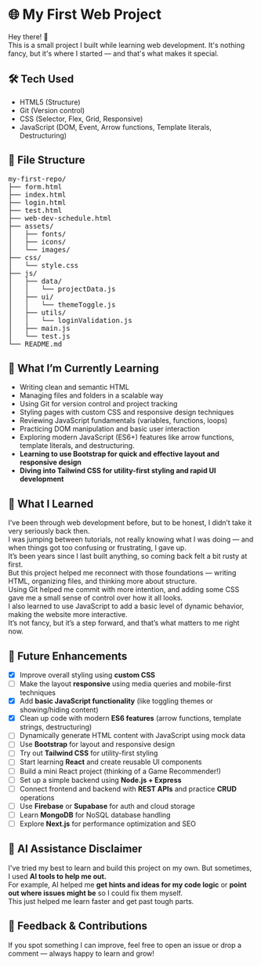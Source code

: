 # 🌐 My First Web Project

Hey there! 🙌  
This is a small project I built while learning web development. It's nothing fancy, but it's where I started — and that's what makes it special.

## 🛠 Tech Used

- HTML5 (Structure)
- Git (Version control)
- CSS (Selector, Flex, Grid, Responsive)
- JavaScript (DOM, Event, Arrow functions, Template literals, Destructuring)

## 📄 File Structure
<pre>
my-first-repo/
├── form.html
├── index.html
├── login.html
├── test.html
├── web-dev-schedule.html
├── assets/
│   ├── fonts/
│   ├── icons/
│   └── images/
├── css/
│   └── style.css
├── js/
│   ├── data/
│   │   └── projectData.js
│   ├── ui/
│   │   └── themeToggle.js
│   ├── utils/
│   │   └── loginValidation.js
│   ├── main.js
│   └── test.js
└── README.md
</pre>

## 🌱 What I’m Currently Learning

- Writing clean and semantic HTML
- Managing files and folders in a scalable way
- Using Git for version control and project tracking
- Styling pages with custom CSS and responsive design techniques
- Reviewing JavaScript fundamentals (variables, functions, loops)
- Practicing DOM manipulation and basic user interaction
- Exploring modern JavaScript (ES6+) features like arrow functions, template literals, and destructuring.
- **Learning to use Bootstrap for quick and effective layout and responsive design**
- **Diving into Tailwind CSS for utility-first styling and rapid UI development**

## 📝 What I Learned

I’ve been through web development before, but to be honest, I didn’t take it very seriously back then.  
I was jumping between tutorials, not really knowing what I was doing — and when things got too confusing or frustrating, I gave up.  
It’s been years since I last built anything, so coming back felt a bit rusty at first.  
But this project helped me reconnect with those foundations — writing HTML, organizing files, and thinking more about structure.  
Using Git helped me commit with more intention, and adding some CSS gave me a small sense of control over how it all looks.  
I also learned to use JavaScript to add a basic level of dynamic behavior, making the website more interactive.  
It’s not fancy, but it’s a step forward, and that’s what matters to me right now.

## 🚧 Future Enhancements

- [x] Improve overall styling using **custom CSS**
- [ ] Make the layout **responsive** using media queries and mobile-first techniques
- [x] Add **basic JavaScript functionality** (like toggling themes or showing/hiding content)  
- [x] Clean up code with modern **ES6 features** (arrow functions, template strings, destructuring)  
- [ ] Dynamically generate HTML content with JavaScript using mock data
- [ ] Use **Bootstrap** for layout and responsive design  
- [ ] Try out **Tailwind CSS** for utility-first styling  
- [ ] Start learning **React** and create reusable UI components  
- [ ] Build a mini React project (thinking of a Game Recommender!)  
- [ ] Set up a simple backend using **Node.js + Express**  
- [ ] Connect frontend and backend with **REST APIs** and practice **CRUD** operations  
- [ ] Use **Firebase** or **Supabase** for auth and cloud storage  
- [ ] Learn **MongoDB** for NoSQL database handling  
- [ ] Explore **Next.js** for performance optimization and SEO 

## 🤖 AI Assistance Disclaimer

I've tried my best to learn and build this project on my own. But sometimes, I used **AI tools to help me out.**   
For example, AI helped me **get hints and ideas for my code logic** or **point out where issues might be** so I could fix them myself.   
This just helped me learn faster and get past tough parts.

## 💬 Feedback & Contributions

If you spot something I can improve, feel free to open an issue or drop a comment — always happy to learn and grow!
